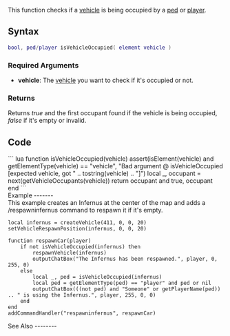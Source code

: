 <lowercasetitle></lowercasetitle>

This function checks if a [vehicle](/docs/vehicle.md "wikilink") is being occupied by a [ped](/docs/ped.md "wikilink") or [player](/docs/player.md "wikilink").

Syntax
------

``` lua
bool, ped/player isVehicleOccupied( element vehicle )
```

### Required Arguments

-   **vehicle**: The [vehicle](/docs/vehicle.md "wikilink") you want to check if it's occupied or not.

### Returns

Returns *true* and the first occupant found if the vehicle is being occupied, *false* if it's empty or invalid.

Code
----

<section name="Function source" class="both" show="true">
``` lua
function isVehicleOccupied(vehicle)
    assert(isElement(vehicle) and getElementType(vehicle) == "vehicle", "Bad argument @ isVehicleOccupied [expected vehicle, got " .. tostring(vehicle) .. "]")
    local _, occupant = next(getVehicleOccupants(vehicle))
    return occupant and true, occupant
end
```

</section>
Example
-------

<section name="Server" class="server" show="true">
This example creates an Infernus at the center of the map and adds a /respawninfernus command to respawn it if it's empty.

    local infernus = createVehicle(411, 0, 0, 20)
    setVehicleRespawnPosition(infernus, 0, 0, 20)

    function respawnCar(player)
        if not isVehicleOccupied(infernus) then
            respawnVehicle(infernus)
            outputChatBox("The Infernus has been respawned.", player, 0, 255, 0)
        else
            local _, ped = isVehicleOccupied(infernus)
            local ped = getElementType(ped) == "player" and ped or nil
            outputChatBox(((not ped) and "Someone" or getPlayerName(ped)) .. " is using the Infernus.", player, 255, 0, 0)
        end
    end
    addCommandHandler("respawninfernus", respawnCar)

</section>
See Also
--------
